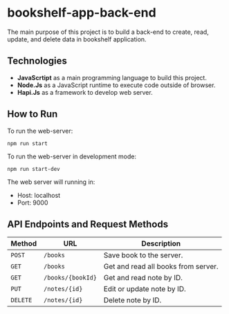 # bookshelf-app-back-end

The main purpose of this project is to build a back-end to create, read, update, and delete data in bookshelf application.

<h2>Technologies</h2>

- **JavaScrtipt** as a main programming language to build this project.
- **Node.Js** as a JavaScript runtime to execute code outside of browser.
- **Hapi.Js** as a framework to develop web server.

<h2>How to Run</h2>

To run the web-server:
```
npm run start
```

To run the web-server in development mode:
```
npm run start-dev
```

The web server will running in:
- Host: localhost
- Port: 9000

<h2>API Endpoints and Request Methods</h2>

| Method   | URL                                      | Description                              |
| -------- | ---------------------------------------- | ---------------------------------------- |
| `POST`   | `/books`                                 | Save book to the server.                 |
| `GET`    | `/books`                                 | Get and read all books from server.      |
| `GET`    | `/books/{bookId}`                            | Get and read note by ID.                 |
| `PUT`    | `/notes/{id}`                            | Edit or update note by ID.               |
| `DELETE` | `/notes/{id}`                            | Delete note by ID.                       |
